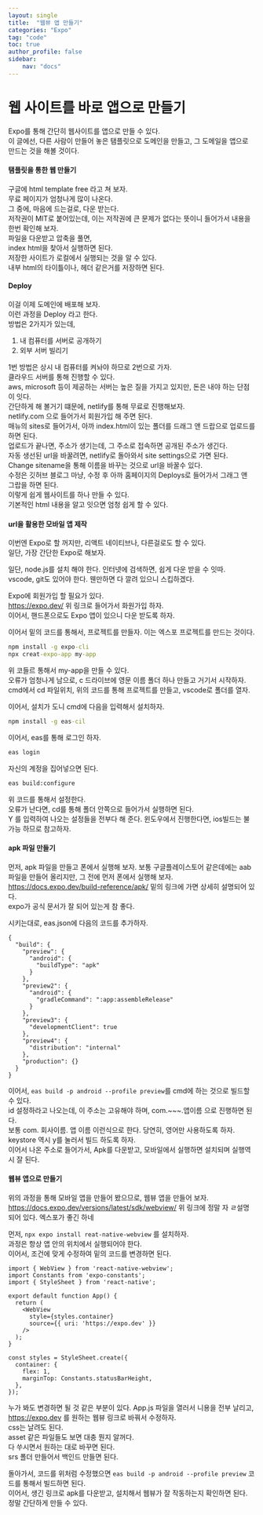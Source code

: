 ```yaml
---
layout: single
title:  "웹뷰 앱 만들기"
categories: "Expo"
tag: "code"
toc: true
author_profile: false
sidebar:
    nav: "docs"
---
```


# 웹 사이트를 바로 앱으로 만들기
Expo를 통해 간단히 웹사이트를 앱으로 만들 수 있다.  
이 글에선, 다른 사람이 만들어 놓은 탬플릿으로 도메인을 만들고, 그 도메일을 앱으로 만드는 것을 해볼 것이다.  

#### 탬플릿을 통한 웹 만들기  
구글에 html template free 라고 쳐 보자.  
무료 페이지가 엄청나게 많이 나온다.  
그 중에, 마음에 드는걸로, 다운 받는다.  
저작권이 MIT로 붙어있는데, 이는 저작권에 큰 문제가 없다는 뜻이니 들어가서 내용을 한번 확인해 보자.  
파일을 다운받고 압축을 풀면,  
index html을 찾아서 실행하면 된다.  
저장한 사이트가 로컬에서 실행되는 것을 알 수 있다.  
내부 html의 타이틀이나, 헤더 같은거를 저장하면 된다.  

#### Deploy
이걸 이제 도메인에 배포해 보자.  
이런 과정을 Deploy 라고 한다.  
방법은 2가지가 있는데,  
1. 내 컴퓨터를 서버로 공개하기  
2. 외부 서버 빌리기  

1번 방법은 상시 내 컴퓨터를 켜놔야 하므로 2번으로 가자.  
클라우드 서버를 통해 진행할 수 있다.  
aws, microsoft 등이 제공하는 서버는 높은 질을 가지고 있지만, 돈은 내야 하는 단점이 잇다.  
간단하게 해 볼거기 떄문에,  netlify를 통해 무료로 진행해보자.  
netlify.com 으로  들어가서 회원가입 해 주면 된다.  
매뉴의 sites로 들어가서, 아까 index.html이 있는 폴더를 드래그 앤 드랍으로 업로드를 하면 된다.  
업로드가 끝나면, 주소가 생기는데, 그 주소로 접속하면 공개된 주소가 생긴다.  
자동 생선된 url을 바꿀려면, netlify로 돌아와서 site settings으로 가면 된다.  
Change sitename을 통해 이름을 바꾸는 것으로 url을 바꿀수 있다.  
수정은 깃허브 블로그 마냥, 수정 후 아까 홈페이지의 Deploys로 들어가서 그래그 앤 그랍을 하면 된다.  
이렇게 쉽게 웹사이트를 하나 만들 수 있다.  
기본적인 html 내용을 알고 잇으면 엄청 쉽게 할 수 있다.  

#### url을 활용한 모바일 앱 제작
이번엔 Expo로 할 꺼지만, 리액트 네이티브나, 다른걸로도 할 수 있다.  
일단, 가장 간단한 Expo로 해보자.  

일단, node.js를 설치 해야 한다. 인터넷에 검색하면, 쉽게 다운 받을 수 잇따.  
vscode, git도 있어야 한다. 웬만하면 다 깔려 있으니 스킵하겠다.  

Expo에 회원가입 할 필요가 있다.  
https://expo.dev/
위 링크로 들어가서 화원가입 하자.  
이어서, 핸드폰으로도 Expo 앱이 있으니 다운 받도록 하자.  

이어서 밑의 코드를 통해서, 프로젝트를 만들자.  이는 엑스포 프로젝트를 만드는 것이다.  
```cmd
npm install -g expo-cli
npx creat-expo-app my-app
```
위 코들르 통해서 my-app을 만들 수 있다.  
오류가 엄청나게 남으로, c 드라이브에 영문 이름 폴더 하나 만들고 거기서 시작하자.  
cmd에서 cd 파일위치, 위의 코드를 통해 프로젝트를 만들고, vscode로 폴더를 열자.  

이어서, 설치가 도니 cmd에 다음을 입력해서 설치하자.  
```cmd
npm install -g eas-cil
```
이어서, eas를 통해 로그인 하자.  
```cmd
eas login
```
자신의 계정을 집어넣으면 된다.  
```cmd
eas build:configure
```
위 코드를 통해서 설정한다.  
오류가 난다면, cd를 통해 폴더 안쪽으로 들어가서 실행하면 된다.  
Y 를 입력하여 나오는 설정들을 전부다 해 준다.
윈도우에서 진행한다면, ios빌드는 불가능 하므로 참고하자.  

#### apk 파일 만들기
먼저, apk 파일을 만들고 폰에서 실행해 보자.
보통 구글플레이스토어 같은데에는 aab 파일을 만들어 올리지만, 그 전에 먼저 폰에서 실행해 보자. 
https://docs.expo.dev/build-reference/apk/
밑의 링크에 가면 상세히 설명되어 있다.  
expo가 공식 문서가 잘 되어 있는게 참 좋다.  

시키는대로, eas.json에 다음의 코드를 추가하자.  
```
{
  "build": {
    "preview": {
      "android": {
        "buildType": "apk"
      }
    },
    "preview2": {
      "android": {
        "gradleCommand": ":app:assembleRelease"
      }
    },
    "preview3": {
      "developmentClient": true
    },
    "preview4": {
      "distribution": "internal"
    },
    "production": {}
  }
}
```

이어서, ```eas build -p android --profile preview```를 cmd에 하는 것으로 빌드할 수 있다.  
id 설정하라고 나오는데, 이 주소는 고유해야 하며, com.~~~.앱이름 으로 진행하면 된다.  
보통 com. 회사이름. 앱 이름 이런식으로 한다. 당연히, 영어만 사용하도록 하자.  
keystore 역시 y를 눌러서 빌드 하도록 하자.  
이어서 나온 주소로 들어가서, Apk를 다운받고, 모바일에서 실행하면 설치되며 실행역시 잘 된다.  

#### 웹뷰 앱으로 만들기
위의 과정을 통해 모바일 앱을 만들어 봤으므로, 웹뷰 앱을 만들어 보자.  
https://docs.expo.dev/versions/latest/sdk/webview/
위 링크에 정말 자 ㄹ설명되어 있다. 엑스포가 좋긴 하네

먼저, ```npx expo install reat-native-webview``` 를 설치하자.  
과정은 항상 앱 안의 위치에서 실행되어야 한다.  
이어서, 조건에 맞게 수정하여 밑의 코드를 변경하면 된다.  
```
import { WebView } from 'react-native-webview';
import Constants from 'expo-constants';
import { StyleSheet } from 'react-native';

export default function App() {
  return (
    <WebView
      style={styles.container}
      source={{ uri: 'https://expo.dev' }}
    />
  );
}

const styles = StyleSheet.create({
  container: {
    flex: 1,
    marginTop: Constants.statusBarHeight,
  },
});

```
누가 봐도 변경하면 될 것 같은 부분이 있다.
App.js 파일을 열러서 니용을 전부 날리고, https://expo.dev 를 원하는 웹뷰 링크로 바꿔서 수정하자.  
css는 날려도 된다.  
asset  같은 파일들도 보면 대충 뭔지 알꺼다.  
다 쑤시면서 원하는 대로 바꾸면 된다.  
srs 폴더 만들어서 백인드 만들면 된다.  

돌아가서, 코드를 위처럼 수정했으면 ```eas build -p android --profile preview``` 코드를 통해서 빌드하면 된다.  
이어서, 생긴 링크로 apk를 다운받고, 설치해서 웹뷰가 잘 작동하는지 확인하면 된다.  
정말 간단하게 만들 수 있다.  